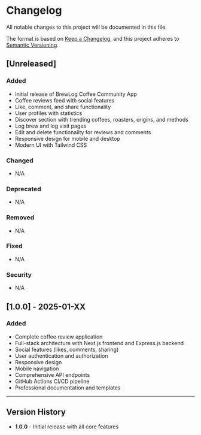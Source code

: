 # Changelog

All notable changes to this project will be documented in this file.

The format is based on [Keep a Changelog](https://keepachangelog.com/en/1.0.0/),
and this project adheres to [Semantic Versioning](https://semver.org/spec/v2.0.0.html).

## [Unreleased]

### Added
- Initial release of BrewLog Coffee Community App
- Coffee reviews feed with social features
- Like, comment, and share functionality
- User profiles with statistics
- Discover section with trending coffees, roasters, origins, and methods
- Log brew and log visit pages
- Edit and delete functionality for reviews and comments
- Responsive design for mobile and desktop
- Modern UI with Tailwind CSS

### Changed
- N/A

### Deprecated
- N/A

### Removed
- N/A

### Fixed
- N/A

### Security
- N/A

## [1.0.0] - 2025-01-XX

### Added
- Complete coffee review application
- Full-stack architecture with Next.js frontend and Express.js backend
- Social features (likes, comments, sharing)
- User authentication and authorization
- Responsive design
- Mobile navigation
- Comprehensive API endpoints
- GitHub Actions CI/CD pipeline
- Professional documentation and templates

---

## Version History

- **1.0.0** - Initial release with all core features 